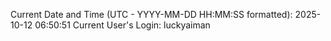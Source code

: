 Current Date and Time (UTC - YYYY-MM-DD HH:MM:SS formatted): 2025-10-12 06:50:51
Current User's Login: luckyaiman
